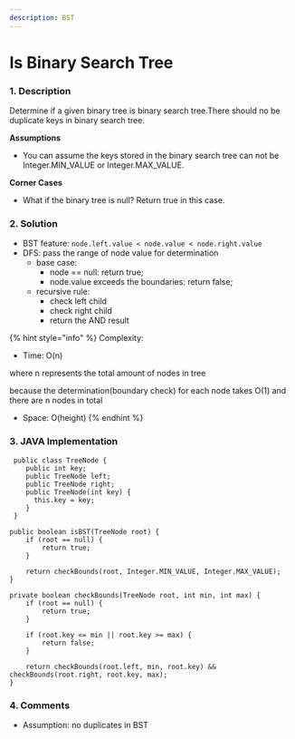 ```yaml
---
description: BST
---
```


# Is Binary Search Tree

### 1. Description

Determine if a given binary tree is binary search tree.There should no be duplicate keys in binary search tree.

**Assumptions**

* You can assume the keys stored in the binary search tree can not be Integer.MIN\_VALUE or Integer.MAX\_VALUE.

**Corner Cases**

* What if the binary tree is null? Return true in this case.



### 2. Solution

* BST feature: `node.left.value < node.value < node.right.value`
* DFS: pass the range of node value for determination
  * base case: 
    * node == null: return true;
    * node.value exceeds the boundaries: return false;
  * recursive rule:
    * check left child
    * check right child
    * return the AND result

{% hint style="info" %}
Complexity:

* Time: O\(n\) 

where n represents the total amount of nodes in tree

because the determination\(boundary check\) for each node takes O\(1\) and there are n nodes in total

* Space: O\(height\)
{% endhint %}



### 3. JAVA Implementation

```text
 public class TreeNode {
    public int key;
    public TreeNode left;
    public TreeNode right;
    public TreeNode(int key) {
      this.key = key;
    }
 }
 
public boolean isBST(TreeNode root) {
    if (root == null) {
        return true;
    }
    
    return checkBounds(root, Integer.MIN_VALUE, Integer.MAX_VALUE);
}

private boolean checkBounds(TreeNode root, int min, int max) {
    if (root == null) {
        return true;
    }
    
    if (root.key <= min || root.key >= max) {
        return false;
    }
    
    return checkBounds(root.left, min, root.key) && checkBounds(root.right, root.key, max);
}
```



### 4. Comments

* Assumption: no duplicates in BST

